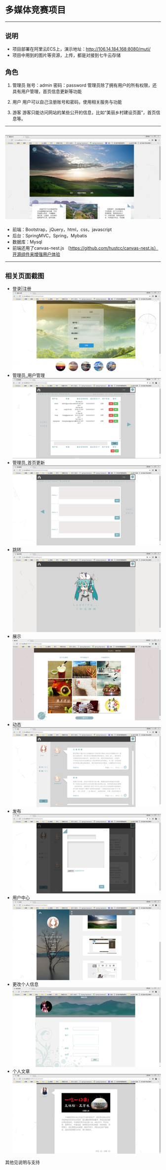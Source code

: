 # 多媒体竞赛项目
---
## 说明

* 项目部署在阿里云ECS上，演示地址：http://106.14.184.168:8080/muti/
* 项目中用到的图片等资源，上传，都是对接到七牛云存储

## 角色
1. 管理员
账号：admin
密码：password
管理员除了拥有用户的所有权限，还具有用户管理，首页信息更新等功能

2. 用户
用户可以自己注册账号和密码，使用相关服务与功能

3. 游客
游客只能访问网站的某些公开的信息，比如“美丽乡村建设页面”，首页信息等。

---
![首页](https://raw.githubusercontent.com/wingofthestar/Muti/master/demo_pic/index_pic.png)
---
* 前端：Bootstrap，jQuery，html，css，javascript
* 后台：SpringMVC，Spring，Mybatis
* 数据库：Mysql
* 前端还用了canvas-nest.js （https://github.com/hustcc/canvas-nest.js）开源组件来增强用户体验

---
## 相关页面截图
* 登录|注册
![登录|注册](https://raw.githubusercontent.com/wingofthestar/Muti/master/demo_pic/regist_pic.png)
* 管理员_用户管理
![管理员_用户管理](https://raw.githubusercontent.com/wingofthestar/Muti/master/demo_pic/admin_manager1.png)
* 管理员_首页更新
![管理员首页更新](https://raw.githubusercontent.com/wingofthestar/Muti/master/demo_pic/admin_update1.png)
* 跳转
![跳转](https://raw.githubusercontent.com/wingofthestar/Muti/master/demo_pic/tiao_zhuan.png)
* 展示
![展示](https://raw.githubusercontent.com/wingofthestar/Muti/master/demo_pic/shopage_pic.png)
* 动态
![动态](https://raw.githubusercontent.com/wingofthestar/Muti/master/demo_pic/dynamic_pic.png)
* 发布
![发布](https://raw.githubusercontent.com/wingofthestar/Muti/master/demo_pic/publish_article.png)
* 用户中心
![用户中心](https://raw.githubusercontent.com/wingofthestar/Muti/master/demo_pic/userSpace.png)
* 更改个人信息
![更改个人信息](https://raw.githubusercontent.com/wingofthestar/Muti/master/demo_pic/introduce_change.png)
* 个人文章
![个人文章](https://raw.githubusercontent.com/wingofthestar/Muti/master/demo_pic/article.png)

其他见说明与支持

